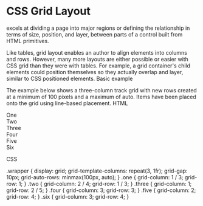 # CSS Grid Layout 
excels at dividing a page into major regions or defining the relationship in terms of size, 
position, and layer, between parts of a control built from HTML primitives.

Like tables, grid layout enables an author to align elements into columns and rows. However, many more layouts
are either possible or easier with CSS grid than they were with tables. For example, a grid container's child 
elements could position themselves so they actually overlap and layer, similar to CSS positioned elements.
Basic example

The example below shows a three-column track grid with new rows created at a minimum of 100 pixels and a maximum of auto. 
Items have been placed onto the grid using line-based placement.
HTML

<div class="wrapper">
  <div class="one">One</div>
  <div class="two">Two</div>
  <div class="three">Three</div>
  <div class="four">Four</div>
  <div class="five">Five</div>
  <div class="six">Six</div>
</div>

CSS

.wrapper {
  display: grid;
  grid-template-columns: repeat(3, 1fr);
  grid-gap: 10px;
  grid-auto-rows: minmax(100px, auto);
}
.one {
  grid-column: 1 / 3;
  grid-row: 1;
}
.two { 
  grid-column: 2 / 4;
  grid-row: 1 / 3;
}
.three {
  grid-column: 1;
  grid-row: 2 / 5;
}
.four {
  grid-column: 3;
  grid-row: 3;
}
.five {
  grid-column: 2;
  grid-row: 4;
}
.six {
  grid-column: 3;
  grid-row: 4;
}
